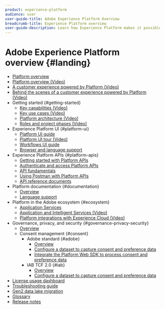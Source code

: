```yaml
---
product: experience-platform
audience: user
user-guide-title: Adobe Experience Platform Overview
breadcrumb-title: Experience Platform overview
user-guide-description: Learn how Experience Platform makes it possible to deliver personalized experiences to your customers in real time.
---
```


# Adobe Experience Platform overview {#landing}

* [Platform overview](home.md)
* [Platform overview (Video)](video/platform-overview.md)
* [A customer experience powered by Platform (Video)](video/customer-experience.md)
* [Behind the scenes of a customer experience powered by Platform (Video)](video/customer-experience-bts.md)
* Getting started {#getting-started}
  * [Key capabilities (Video)](video/key-capabilities.md)
  * [Key use cases (Video)](video/platform-use-cases.md)
  * [Platform architecture (Video)](video/platform-architecture.md)
  * [Roles and project phases (Video)](video/roles-project-phases.md)
* Experience Platform UI {#platform-ui}
  * [Platform UI guide](ui-guide.md)
  * [Platform UI tour (Video)](video/platform-ui.md)
  * [Workflows UI guide](workflows.md)
  * [Browser and language support](browser-language-support.md)
* Experience Platform APIs {#platform-apis}
  * [Getting started with Platform APIs](api-guide.md)
  * [Authenticate and access Platform APIs](api-authentication.md)
  * [API fundamentals](api-fundamentals.md)
  * [Using Postman with Platform APIs](postman.md)
  * [API reference documents](http://www.adobe.com/go/platform-api-reference-en)
* Platform documentation {#documentation}
  * [Overview](documentation/overview.md)
  * [Language support](documentation/language-support.md)
* Platform in the Adobe ecosystem {#ecosystem}
  * [Application Services](application-services.md)
  * [Application and Intelligent Services (Video)](video/application-intelligent-services.md)
  * [Platform integrations with Experience Cloud (Video)](video/experience-cloud-integrations.md)
* Governance, privacy, and security {#governance-privacy-security}
  * [Overview](./governance-privacy-security/overview.md)
  * Consent management {#consent}
    * Adobe standard {#adobe}
      * [Overview](./governance-privacy-security/consent/adobe/overview.md)
      * [Configure a dataset to capture consent and preference data](./governance-privacy-security/consent/adobe/dataset.md)
      * [Integrate the Platform Web SDK to process consent and preference data](./governance-privacy-security/consent/adobe/sdk.md) 
    * IAB TCF 2.0 {#iab}
      * [Overview](./governance-privacy-security/consent/iab/overview.md)
      * [Configure a dataset to capture consent and preference data](./governance-privacy-security/consent/iab/dataset.md)
* [License usage dashboard](license-usage-dashboard.md)
* [Troubleshooting guide](troubleshooting.md)
* [Gen2 data lake migration](adls2-gen2-migration.md)
* [Glossary](glossary.md)
* [Release notes](https://www.adobe.com/go/platform-release-notes-en)